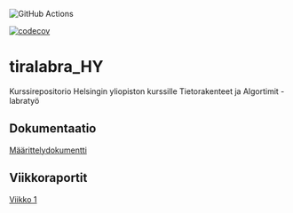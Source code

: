 ![GitHub Actions](https://github.com/leopekkas/tiralabra_HY/workflows/Java%20CI%20with%20Gradle/badge.svg)

[![codecov](https://codecov.io/gh/leopekkas/tiralabra_HY/branch/main/graph/badge.svg?token=VY2L14GLP3)](https://codecov.io/gh/leopekkas/tiralabra_HY)

# tiralabra_HY

Kurssirepositorio Helsingin yliopiston kurssille Tietorakenteet ja Algortimit - labratyö

## Dokumentaatio

[Määrittelydokumentti](https://github.com/leopekkas/tiralabra_HY/blob/main/dokumentaatio/m%C3%A4%C3%A4rittelydokumentti.md)

## Viikkoraportit

[Viikko 1](https://github.com/leopekkas/tiralabra_HY/blob/main/dokumentaatio/viikkoraportit/viikko1.md)
